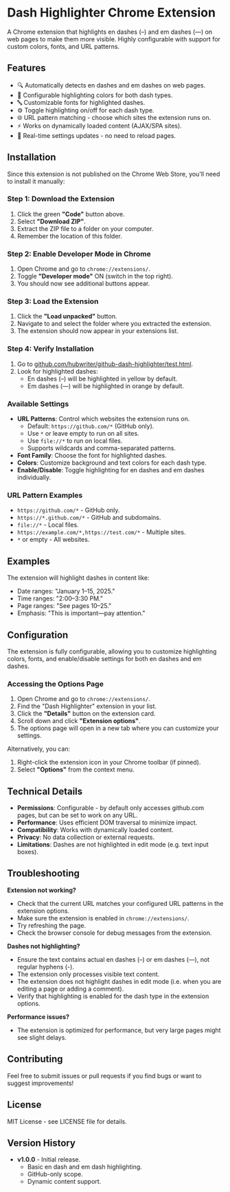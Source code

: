 # Dash Highlighter Chrome Extension

A Chrome extension that highlights en dashes (–) and em dashes (—) on web pages to make them more visible. Highly configurable with support for custom colors, fonts, and URL patterns.

## Features

- 🔍 Automatically detects en dashes and em dashes on web pages.
- 🎨 Configurable highlighting colors for both dash types.
- 🔤 Customizable fonts for highlighted dashes.
- ⚙️ Toggle highlighting on/off for each dash type.
- 🌐 URL pattern matching - choose which sites the extension runs on.
- ⚡ Works on dynamically loaded content (AJAX/SPA sites).
- 🎯 Real-time settings updates - no need to reload pages.

## Installation

Since this extension is not published on the Chrome Web Store, you'll need to install it manually:

### Step 1: Download the Extension

1. Click the green **"Code"** button above.
2. Select **"Download ZIP"**.
3. Extract the ZIP file to a folder on your computer.
4. Remember the location of this folder.

### Step 2: Enable Developer Mode in Chrome

1. Open Chrome and go to `chrome://extensions/`.
2. Toggle **"Developer mode"** ON (switch in the top right).
3. You should now see additional buttons appear.

### Step 3: Load the Extension

1. Click the **"Load unpacked"** button.
2. Navigate to and select the folder where you extracted the extension.
3. The extension should now appear in your extensions list.

### Step 4: Verify Installation

1. Go to [github.com/hubwriter/github-dash-highlighter/test.html](https://github.com/hubwriter/github-dash-highlighter/blob/main/test.html).
2. Look for highlighted dashes:
   - En dashes (–) will be highlighted in yellow by default.
   - Em dashes (—) will be highlighted in orange by default.

### Available Settings

- **URL Patterns**: Control which websites the extension runs on.
  - Default: `https://github.com/*` (GitHub only).
  - Use `*` or leave empty to run on all sites.
  - Use `file://*` to run on local files.
  - Supports wildcards and comma-separated patterns.
- **Font Family**: Choose the font for highlighted dashes.
- **Colors**: Customize background and text colors for each dash type.
- **Enable/Disable**: Toggle highlighting for en dashes and em dashes individually.

### URL Pattern Examples

- `https://github.com/*` - GitHub only.
- `https://*.github.com/*` - GitHub and subdomains.
- `file://*` - Local files.
- `https://example.com/*,https://test.com/*` - Multiple sites.
- `*` or empty - All websites.

## Examples

The extension will highlight dashes in content like:
- Date ranges: "January 1–15, 2025."
- Time ranges: "2:00–3:30 PM."
- Page ranges: "See pages 10–25."
- Emphasis: "This is important—pay attention."

## Configuration

The extension is fully configurable, allowing you to customize highlighting colors, fonts, and enable/disable settings for both en dashes and em dashes.

### Accessing the Options Page

1. Open Chrome and go to `chrome://extensions/`.
2. Find the "Dash Highlighter" extension in your list.
3. Click the **"Details"** button on the extension card.
4. Scroll down and click **"Extension options"**.
5. The options page will open in a new tab where you can customize your settings.

Alternatively, you can:
1. Right-click the extension icon in your Chrome toolbar (if pinned).
2. Select **"Options"** from the context menu.

## Technical Details

- **Permissions**: Configurable - by default only accesses github.com pages, but can be set to work on any URL.
- **Performance**: Uses efficient DOM traversal to minimize impact.
- **Compatibility**: Works with dynamically loaded content.
- **Privacy**: No data collection or external requests.
- **Limitations**: Dashes are not highlighted in edit mode (e.g. text input boxes).

## Troubleshooting

**Extension not working?**
- Check that the current URL matches your configured URL patterns in the extension options.
- Make sure the extension is enabled in `chrome://extensions/`.
- Try refreshing the page.
- Check the browser console for debug messages from the extension.

**Dashes not highlighting?**
- Ensure the text contains actual en dashes (–) or em dashes (—), not regular hyphens (-).
- The extension only processes visible text content.
- The extension does not highlight dashes in edit mode (i.e. when you are editing a page or adding a comment).
- Verify that highlighting is enabled for the dash type in the extension options.

**Performance issues?**
- The extension is optimized for performance, but very large pages might see slight delays.

## Contributing

Feel free to submit issues or pull requests if you find bugs or want to suggest improvements!

## License

MIT License - see LICENSE file for details.

## Version History

- **v1.0.0** - Initial release.
  - Basic en dash and em dash highlighting.
  - GitHub-only scope.
  - Dynamic content support.
